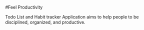 #Feel Productivity

Todo List and Habit tracker Application aims to help people to be disciplined, organized, and productive.